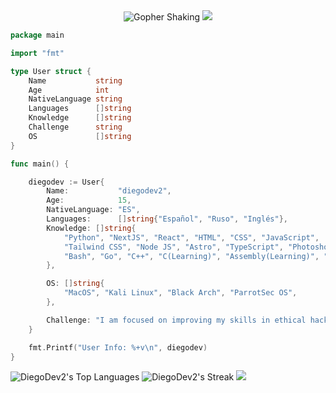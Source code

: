 

<div align="center">
    <img src="https://media.tenor.com/hD56X-Q5AzMAAAAi/gopher-shaking.gif" alt="Gopher Shaking">

<img src="https://readme-typing-svg.herokuapp.com?font=Fira+Code&weight=500&pause=1000&color=FFFFD5&width=435&lines=Hello,+I'm+diegodev2.">
        
</div>

```go
package main

import "fmt"

type User struct {
    Name           string
    Age            int
    NativeLanguage string
    Languages      []string
    Knowledge      []string
    Challenge      string
    OS             []string
}

func main() {

    diegodev := User{
        Name:           "diegodev2",
        Age:            15,
        NativeLanguage: "ES",
        Languages:      []string{"Español", "Ruso", "Inglés"},
        Knowledge: []string{
            "Python", "NextJS", "React", "HTML", "CSS", "JavaScript",
            "Tailwind CSS", "Node JS", "Astro", "TypeScript", "Photoshop", "Docker", "Kubernetes",
            "Bash", "Go", "C++", "C(Learning)", "Assembly(Learning)", "Git", "GitHub", "Figma",
        },

        OS: []string{
            "MacOS", "Kali Linux", "Black Arch", "ParrotSec OS",
        },

        Challenge: "I am focused on improving my skills in ethical hacking and expanding my programming knowledge.",
    }

    fmt.Printf("User Info: %+v\n", diegodev)
}
```

![DiegoDev2's Top Languages](https://github-readme-stats.vercel.app/api/top-langs/?username=DiegoDev2&theme=vue-dark&show_icons=true&hide_border=true&layout=compact)
![DiegoDev2's Streak](https://github-readme-streak-stats.herokuapp.com/?user=DiegoDev2&theme=vue-dark&hide_border=true)
![](https://github-profile-trophy.vercel.app/?username=DiegoDev2&theme=vue-dark&no-frame=true&no-bg=false&margin-w=4)


